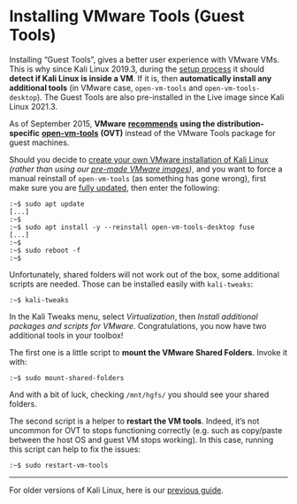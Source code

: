 # Installing VMware Tools (Guest Tools)

Installing “Guest Tools”, gives a better user experience with VMware VMs. This is why since Kali Linux 2019.3, during the [setup process](https://gitlab.com/kalilinux/build-scripts/live-build-config/-/blob/master/simple-cdd/profiles/offline.downloads) it should **detect if Kali Linux is inside a VM**. If it is, then **automatically install any additional tools** (in VMware case, `open-vm-tools` and `open-vm-tools-desktop`). The Guest Tools are also pre-installed in the Live image since Kali Linux 2021.3.

As of September 2015, **VMware** [**recommends**](https://blogs.vmware.com/vsphere/2015/09/open-vm-tools-ovt-the-future-of-vmware-tools-for-linux.html) **using the distribution-specific** [**open-vm-tools**](https://packages.debian.org/testing/open-vm-tools) **(OVT)** instead of the VMware Tools package for guest machines.

Should you decide to [create your own VMware installation of Kali Linux](broken-reference) _(rather than using our_ [_pre-made VMware images_](https://www.kali.org/get-kali/#kali-virtual-machines)_)_, and you want to force a manual reinstall of `open-vm-tools` (as something has gone wrong), first make sure you are [fully updated](https://www.kali.org/docs/general-use/updating-kali/), then enter the following:

```
:~$ sudo apt update
[...]
:~$
:~$ sudo apt install -y --reinstall open-vm-tools-desktop fuse
[...]
:~$
:~$ sudo reboot -f
:~$
```

Unfortunately, shared folders will not work out of the box, some additional scripts are needed. Those can be installed easily with `kali-tweaks`:

```
:~$ kali-tweaks
```

In the Kali Tweaks menu, select _Virtualization_, then _Install additional packages and scripts for VMware_. Congratulations, you now have two additional tools in your toolbox!

The first one is a little script to **mount the VMware Shared Folders**. Invoke it with:

```
:~$ sudo mount-shared-folders
```

And with a bit of luck, checking `/mnt/hgfs/` you should see your shared folders.

The second script is a helper to **restart the VM tools**. Indeed, it’s not uncommon for OVT to stops functioning correctly (e.g. such as copy/paste between the host OS and guest VM stops working). In this case, running this script can help to fix the issues:

```
:~$ sudo restart-vm-tools
```

***

For older versions of Kali Linux, here is our [previous guide](https://www.kali.org/docs/virtualization/install-vmware-guest-tools-legacy/).
